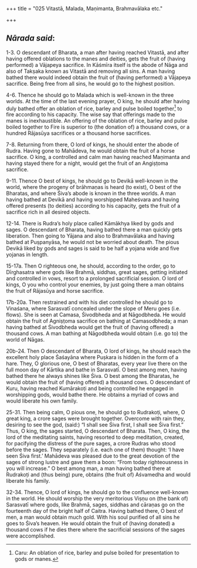 +++
title = "025 Vitastā, Malada, Maṇimanta, Brahmavālaka etc."

+++
 

## *Nārada said*:

1-3. O descendant of Bharata, a man after having reached Vitastā, and after having offered oblations to the manes and deities, gets the fruit of (having performed) a Vājapeya sacrifice. In Kāśmīra itself is the abode of Nāga and also of Takṣaka known as Vitastā and removing all sins. A man having bathed there would indeed obtain the fruit of (having performed) a Vājapeya sacrifice. Being free from all sins, he would go to the highest position.

4-6. Thence he should go to Malada which is well-known in the three worlds. At the time of the last evening prayer, O king, he should after having duly bathed offer an oblation of rice, barley and pulse boiled together[^1] to fire according to his capacity. The wise say that offerings made to the manes is inexhaustible. An offering of the oblation of rice, barley and pulse boiled together to Fire is superior to (the donation of) a thousand cows, or a hundred Rājasūya sacrifices or a thousand horse sacrifices.

[^1]:  Caru: An oblation of rice, barley and pulse boiled for presentation to gods or manes.

7-8. Returning from there, O lord of kings, he should enter the abode of Rudra. Having gone to Mahādeva, he would obtain the fruit of a horse sacrifice. O king, a controlled and calm man having reached Maṇimanta and having stayed there for a night, would get the fruit of an Angiṣṭoma sacrifice.

9-11. Thence O best of kings, he should go to Devikā well-known in the world, where the progeny of brāhmaṇas is heard (to exist), O best of the Bharatas, and where Śiva’s abode is known in the three worlds. A man having bathed at Devikā and having worshipped Maheśvara and having offered presents (to deities) according to his capacity, gets the fruit of a sacrifice rich in all desired objects.

12-14. There is Rudra’s holy place called Kāmākhya liked by gods and sages. O descendant of Bharata, having bathed there a man quickly gets liberation. Then going to Yājana and also to Brahmavālaka and having bathed at Puṣpanyāsa, he would not be worried about death. The pious Devikā liked by gods and sages is said to be half a yojana wide and five yojanas in length.

15-17a. Then O righteous one, he should, according to the order, go to Dīrghasatra where gods like Brahmā, siddhas, great sages, getting initiated and controlled in vows, resort to a prolonged sacrificial session. O lord of kings, O you who control your enemies, by just going there a man obtains the fruit of Rājasūya and horse sacrifice.

17b-20a. Then restrained and with his diet controlled he should go to Vinaśana, where Sarasvatī concealed under the slope of Meru goes (i.e. flows). She is seen at Camasa, Śivodbheda and at Nāgodbheda. He would obtain the fruit of Agniṣṭoma sacrifice on bathing at Camasodbheda; a man having bathed at Śivodbheda would get the fruit of (having offered) a thousand cows. A man bathing at Nāgodbheda would obtain (i.e. go to) the world of Nāgas.

20b-24. Then O descendant of Bharata, O lord of kings, he should reach the excellent holy place Śaśayāna where Puṣkara is hidden in the form of a hare. They, O glorious one, O best of Bharatas, every year live there on the full moon day of Kārtika and bathe in Sarasvatī. O best among men, having bathed there he always shines like Śiva. O best among the Bharatas, he would obtain the fruit of (having offered) a thousand cows. O descendant of Kuru, having reached Kumārakoṭi and being controlled he engaged in worshipping gods, would bathe there. He obtains a myriad of cows and would liberate his own family.

25-31. Then being calm, O pious one, he should go to Rudrakoṭi, where, O great king, a crore sages were brought together. Overcome with rain they, desiring to see the god, (said:) “I shall see Śiva first, I shall see Śiva first.” Thus, O king, the sages started, O descendant of Bharata. Then, O king, the lord of the meditating saints, having resorted to deep meditation, created, for pacifying the distress of the pure sages, a crore Rudras who stood before the sages. They separately (i.e. each one of them) thought: ‘I have seen Śiva first.’ Mahādeva was pleased due to the great devotion of the sages of strong lustre and gave them a boon: “From today righteousness in you will increase.” O best among man, a man having bathed there at Rudrakoṭi and (thus being) pure, obtains (the fruit of) Aśvamedha and would liberate his family.

32-34. Thence, O lord of kings, he should go to the confluence well-known in the world. He should worship the very meritorious Viṣṇu on (the bank of) Sarasvatī where gods, like Brahmā, sages, siddhas and cāraṇas go on the fourteenth day of the bright half of Caitra. Having bathed there, O best of men, a man would obtain much gold. With his soul purified of all sins he goes to Śiva’s heaven. He would obtain the fruit of (having donated) a thousand cows if he dies there where the sacrificial sessions of the sages were accomplished.



